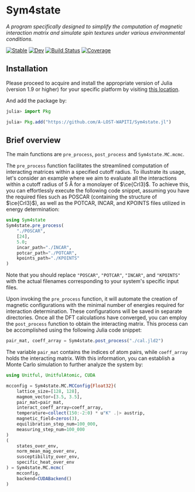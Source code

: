 # Sym4state

_A program specifically designed to simplify the computation of magnetic interaction matrix and simulate spin textures under various environmental conditions._

[![Stable](https://img.shields.io/badge/docs-stable-blue.svg)](https://a-lost-wapiti.github.io/Sym4state.jl/stable/)
[![Dev](https://img.shields.io/badge/docs-dev-blue.svg)](https://a-lost-wapiti.github.io/Sym4state.jl/dev/)
[![Build Status](https://github.com/a-lost-wapiti/Sym4state.jl/actions/workflows/CI.yml/badge.svg?branch=main)](https://github.com/a-lost-wapiti/Sym4state.jl/actions/workflows/CI.yml?query=branch%3Amain)
[![Coverage](https://codecov.io/gh/a-lost-wapiti/Sym4state.jl/branch/main/graph/badge.svg)](https://codecov.io/gh/a-lost-wapiti/Sym4state.jl)

## Installation

Please proceed to acquire and install the appropriate version of Julia (version 1.9 or higher) for your specific platform by visiting [this location](https://julialang.org/downloads/).

And add the package by:

```julia
julia> import Pkg

julia> Pkg.add("https://github.com/A-LOST-WAPITI/Sym4state.jl")
```

## Brief overview

The main functions are `pre_process`, `post_process` and `Sym4state.MC.mcmc`.

The `pre_process` function facilitates the streamlined computation of interacting matrices within a specified cutoff radius. To illustrate its usage, let's consider an example where we aim to evaluate all the interactions within a cutoff radius of 5 Å for a monolayer of $\ce{CrI3}$. To achieve this, you can effortlessly execute the following code snippet, assuming you have the required files such as POSCAR (containing the structure of $\ce{CrI3}$), as well as the POTCAR, INCAR, and KPOINTS files utilized in energy determination:

```julia
using Sym4state
Sym4state.pre_process(
    "./POSCAR",
    [24],
    5.0;
    incar_path="./INCAR",
    potcar_path="./POTCAR",
    kpoints_path="./KPOINTS"
)
```

Note that you should replace `"POSCAR"`, `"POTCAR"`, `"INCAR"`, and `"KPOINTS"` with the actual filenames corresponding to your system's specific input files.

Upon invoking the `pre_process` function, it will automate the creation of magnetic configurations with the minimal number of energies required for interaction determination. These configurations will be saved in separate directories. Once all the DFT calculations have converged, you can employ the `post_process` function to obtain the interacting matrix. This process can be accomplished using the following Julia code snippet:

```julia
pair_mat, coeff_array = Sym4state.post_process("./cal.jld2")
```

The variable `pair_mat` contains the indices of atom pairs, while `coeff_array` holds the interacting matrix. With this information, you can establish a Monte Carlo simulation to further analyze the system by:

```julia
using Unitful, UnitfulAtomic, CUDA

mcconfig = Sym4state.MC.MCConfig{Float32}(
    lattice_size=[128, 128],
    magmom_vector=[3.5, 3.5],
    pair_mat=pair_mat,
    interact_coeff_array=coeff_array,
    temperature=collect(150:-2:0) * u"K" .|> austrip,
    magnetic_field=zeros(3),
    equilibration_step_num=100_000,
    measuring_step_num=100_000
)
(
    states_over_env,
    norm_mean_mag_over_env,
    susceptibility_over_env,
    specific_heat_over_env
) = Sym4state.MC.mcmc(
    mcconfig,
    backend=CUDABackend()
)
```